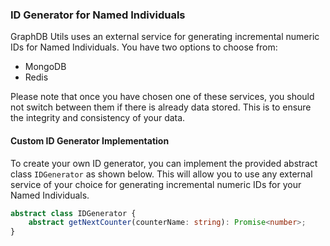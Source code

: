 ### ID Generator for Named Individuals

GraphDB Utils uses an external service for generating incremental numeric IDs for Named Individuals. You have two options to choose from:

- MongoDB
- Redis

Please note that once you have chosen one of these services, you should not switch between them if there is already data stored. This is to ensure the integrity and consistency of your data.

#### Custom ID Generator Implementation
To create your own ID generator, you can implement the provided abstract class `IDGenerator` as shown below. This will allow you to use any external service of your choice for generating incremental numeric IDs for your Named Individuals.
```ts
abstract class IDGenerator {
    abstract getNextCounter(counterName: string): Promise<number>;
}
```